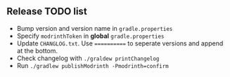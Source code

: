 ## Release TODO list

 - Bump version and version name in `gradle.properties`
 - Specify `modrinthToken` in **global** `gradle.properties`
 - Update `CHANGLOG.txt`. Use `==========` to seperate versions and append at the bottom.
 - Check changelog with `./graldew printChangelog`
 - Run `./gradlew publishModrinth -Pmodrinth=confirm`